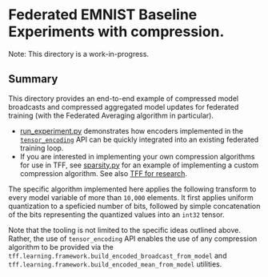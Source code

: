 # Federated EMNIST Baseline Experiments with compression.

Note: This directory is a work-in-progress.

## Summary

This directory provides an end-to-end example of compressed model broadcasts and
compressed aggregated model updates for federated training (with the Federated
Averaging algorithm in particular).

*   [run_experiment.py](https://github.com/tensorflow/federated/blob/master/tensorflow_federated_research/compression/run_experiment.py)
    demonstrates how encoders implemented in the
    [`tensor_encoding`](https://github.com/tensorflow/model-optimization/tree/master/tensorflow_model_optimization/python/core/internal/tensor_encoding)
    API can be quickly integrated into an existing federated training loop.
*   If you are interested in implementing your own compression algorithms for
    use in TFF, see
    [sparsity.py](https://github.com/tensorflow/federated/blob/master/tensorflow_federated_research/compression/sparsity.py)
    for an example of implementing a custom compression algorithm. See also
    [TFF for research](https://github.com/tensorflow/federated/blob/master/docs/tff_for_research.md).

The specific algorithm implemented here applies the following transform to every
model variable of more than `10,000` elements. It first applies uniform
quantization to a speficied number of bits, followed by simple concatenation of
the bits representing the quantized values into an `int32` tensor.

Note that the tooling is not limited to the specific ideas outlined above.
Rather, the use of `tensor_encoding` API enables the use of any compression
algorithm to be provided via the
`tff.learning.framework.build_encoded_broadcast_from_model` and
`tff.learning.framework.build_encoded_mean_from_model` utilities.
